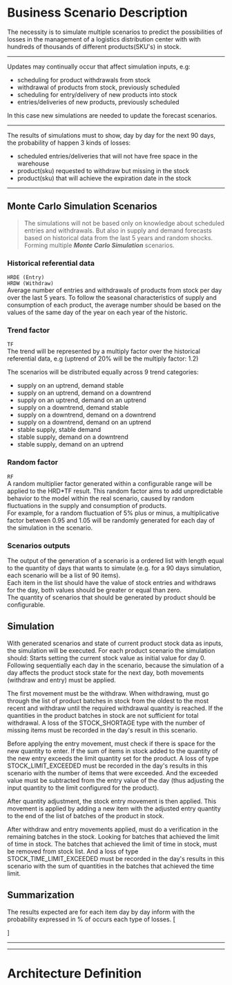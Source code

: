 # Business Scenario Description

The necessity is to simulate multiple scenarios to predict the possibilities of losses in the management of a logistics distribution center with with hundreds of thousands of different products(SKU's) in stock.

---

Updates may continually occur that affect simulation inputs, e.g:

- scheduling for product withdrawals from stock
- withdrawal of products from stock, previously scheduled
- scheduling for entry/delivery of new products into stock
- entries/deliveries of new products, previously scheduled

In this case new simulations are needed to update the forecast scenarios.

---

The results of simulations must to show, day by day for the next 90 days, the probability of happen 3 kinds of losses:

- scheduled entries/deliveries that will not have free space in the warehouse
- product(sku) requested to withdraw but missing in the stock
- product(sku) that will achieve the expiration date in the stock

---

## Monte Carlo Simulation Scenarios

> The simulations will not be based only on knowledge about scheduled entries and withdrawals. But also in supply and demand forecasts based on historical data from the last 5 years and random shocks. Forming multiple ***Monte Carlo Simulation*** scenarios.

### Historical referential data

`HRDE (Entry)`  
`HRDW (Withdraw)`  
Average number of entries and withdrawals of products from stock per day over the last 5 years. To follow the seasonal characteristics of supply and consumption of each product, the average number should be based on the values of the same day of the year on each year of the historic.

### Trend factor
`TF`  
The trend will be represented by a multiply factor over the historical referential data, e.g (uptrend of 20% will be the multiply factor: 1.2)  
  
The scenarios will be distributed equally across 9 trend categories:

- supply on an uptrend, demand stable
- supply on an uptrend, demand on a downtrend
- supply on an uptrend, demand on an uptrend
- supply on a downtrend, demand stable
- supply on a downtrend, demand on a downtrend
- supply on a downtrend, demand on an uptrend
- stable supply, stable demand 
- stable supply, demand on a downtrend
- stable supply, demand on an uptrend

### Random factor

`RF`  
A random multiplier factor generated within a configurable range will be applied to the HRD*TF result. This random factor aims to add unpredictable behavior to the model within the real scenario, caused by random fluctuations in the supply and consumption of products.  
For example, for a random fluctuation of 5% plus or minus, a multiplicative factor between 0.95 and 1.05 will be randomly generated for each day of the simulation in the scenario.

### Scenarios outputs

The output of the generation of a scenario is a ordered list with length equal to the quantity of days that wants to simulate (e.g. for a 90 days simulation, each scenario will be a list of 90 items).  
Each item in the list should have the value of stock entries and withdraws for the day, both values should be greater or equal than zero.  
The quantity of scenarios that should be generated by product should be configurable.  

## Simulation

With generated scenarios and state of current product stock data as inputs, the simulation will be executed.
For each product scenario the simulation should:
Starts setting the current stock value as initial value for day 0.
Following sequentially each day in the scenario, because the simulation of a day affects the product stock state for the next day, both movements (withdraw and entry) must be applied.

The first movement must be the withdraw.
When withdrawing, must go through the list of product batches in stock from the oldest to the most recent and withdraw until the required withdrawal quantity is reached.
If the quantities in the product batches in stock are not sufficient for total withdrawal. A loss of the STOCK_SHORTAGE type with the number of missing items must be recorded in the day's result in this scenario.

Before applying the entry movement, must check if there is space for the new quantity to enter.
If the sum of items in stock added to the quantity of the new entry exceeds the limit quantity set for the product. A loss of type STOCK_LIMIT_EXCEEDED must be recorded in the day's results in this scenario with the number of items that were exceeded. And the exceeded value must be subtracted from the entry value of the day (thus adjusting the input quantity to the limit configured for the product).

After quantity adjustment, the stock entry movement is then applied. This movement is applied by adding a new item with the adjusted entry quantity to the end of the list of batches of the product in stock.

After withdraw and entry movements applied, must do a verification in the remaining batches in the stock. Looking for batches that achieved the limit of time in stock.
The batches that achieved the limit of time in stock, must be removed from stock list. And a loss of type STOCK_TIME_LIMIT_EXCEEDED must be recorded in the day's results in this scenario with the sum of quantities in the batches that achieved the time limit.

## Summarization

The results expected are for each item day by day inform with the probability expressed in % of occurs each type of losses.
[
    
]

---
---

# Architecture Definition
